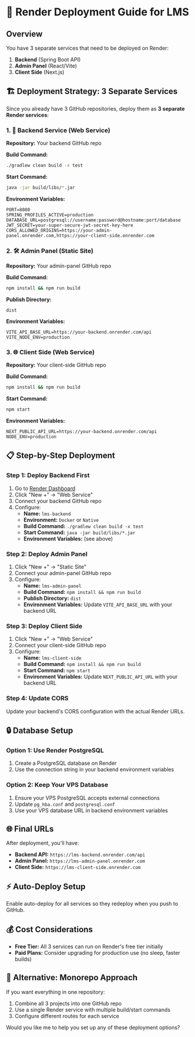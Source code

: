 # 🚀 Render Deployment Guide for LMS

## Overview
You have 3 separate services that need to be deployed on Render:
1. **Backend** (Spring Boot API)
2. **Admin Panel** (React/Vite)
3. **Client Side** (Next.js)

## 🏗️ Deployment Strategy: 3 Separate Services

Since you already have 3 GitHub repositories, deploy them as **3 separate Render services**:

### 1. 🔧 Backend Service (Web Service)

**Repository:** Your backend GitHub repo

**Build Command:**
```bash
./gradlew clean build -x test
```

**Start Command:**
```bash
java -jar build/libs/*.jar
```

**Environment Variables:**
```
PORT=8080
SPRING_PROFILES_ACTIVE=production
DATABASE_URL=postgresql://username:password@hostname:port/database
JWT_SECRET=your-super-secure-jwt-secret-key-here
CORS_ALLOWED_ORIGINS=https://your-admin-panel.onrender.com,https://your-client-side.onrender.com
```

### 2. 🛠️ Admin Panel (Static Site)

**Repository:** Your admin-panel GitHub repo

**Build Command:**
```bash
npm install && npm run build
```

**Publish Directory:**
```
dist
```

**Environment Variables:**
```
VITE_API_BASE_URL=https://your-backend.onrender.com/api
VITE_NODE_ENV=production
```

### 3. 🌐 Client Side (Web Service)

**Repository:** Your client-side GitHub repo

**Build Command:**
```bash
npm install && npm run build
```

**Start Command:**
```bash
npm start
```

**Environment Variables:**
```
NEXT_PUBLIC_API_URL=https://your-backend.onrender.com/api
NODE_ENV=production
```

## 📋 Step-by-Step Deployment

### Step 1: Deploy Backend First
1. Go to [Render Dashboard](https://dashboard.render.com)
2. Click "New +" → "Web Service"
3. Connect your backend GitHub repo
4. Configure:
   - **Name:** `lms-backend`
   - **Environment:** `Docker` or `Native`
   - **Build Command:** `./gradlew clean build -x test`
   - **Start Command:** `java -jar build/libs/*.jar`
   - **Environment Variables:** (see above)

### Step 2: Deploy Admin Panel
1. Click "New +" → "Static Site"
2. Connect your admin-panel GitHub repo
3. Configure:
   - **Name:** `lms-admin-panel`
   - **Build Command:** `npm install && npm run build`
   - **Publish Directory:** `dist`
   - **Environment Variables:** Update `VITE_API_BASE_URL` with your backend URL

### Step 3: Deploy Client Side
1. Click "New +" → "Web Service"
2. Connect your client-side GitHub repo
3. Configure:
   - **Name:** `lms-client-side`
   - **Build Command:** `npm install && npm run build`
   - **Start Command:** `npm start`
   - **Environment Variables:** Update `NEXT_PUBLIC_API_URL` with your backend URL

### Step 4: Update CORS
Update your backend's CORS configuration with the actual Render URLs.

## 🔒 Database Setup

### Option 1: Use Render PostgreSQL
1. Create a PostgreSQL database on Render
2. Use the connection string in your backend environment variables

### Option 2: Keep Your VPS Database
1. Ensure your VPS PostgreSQL accepts external connections
2. Update `pg_hba.conf` and `postgresql.conf`
3. Use your VPS database URL in backend environment variables

## 🌐 Final URLs
After deployment, you'll have:
- **Backend API:** `https://lms-backend.onrender.com/api`
- **Admin Panel:** `https://lms-admin-panel.onrender.com`
- **Client Side:** `https://lms-client-side.onrender.com`

## ⚡ Auto-Deploy Setup
Enable auto-deploy for all services so they redeploy when you push to GitHub.

## 💰 Cost Considerations
- **Free Tier:** All 3 services can run on Render's free tier initially
- **Paid Plans:** Consider upgrading for production use (no sleep, faster builds)

## 🔄 Alternative: Monorepo Approach
If you want everything in one repository:
1. Combine all 3 projects into one GitHub repo
2. Use a single Render service with multiple build/start commands
3. Configure different routes for each service

Would you like me to help you set up any of these deployment options? 